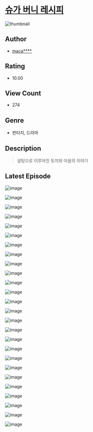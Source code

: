 # [슈가 버니 레시피](https://comic.naver.com/challenge/list?titleId=810515)
![thumbnail](https://image-comic.pstatic.net/user_contents_data/challenge_comic/2023/05/23/upload_7075496075307661109_480x623.jpeg)

## Author
- [maca****](https://comic.naver.com/artistTitle?id=366941)

## Rating
- 10.00

## View Count
- 274

## Genre
- 판타지, 드라마

## Description
> 설탕으로 이루어진 토끼와 마을의 이야기


## Latest Episode
![image](https://image-comic.pstatic.net/user_contents_data/challenge_comic/2023/05/23/366941/upload_7089900797846369635.jpeg)

![image](https://image-comic.pstatic.net/user_contents_data/challenge_comic/2023/05/23/366941/upload_3558799401904517939.jpeg)

![image](https://image-comic.pstatic.net/user_contents_data/challenge_comic/2023/05/23/366941/upload_7003772757866591026.jpeg)

![image](https://image-comic.pstatic.net/user_contents_data/challenge_comic/2023/05/23/366941/upload_7018077395436910900.jpeg)

![image](https://image-comic.pstatic.net/user_contents_data/challenge_comic/2023/05/23/366941/upload_3760559771958206817.jpeg)

![image](https://image-comic.pstatic.net/user_contents_data/challenge_comic/2023/05/23/366941/upload_7233966714876604470.jpeg)

![image](https://image-comic.pstatic.net/user_contents_data/challenge_comic/2023/05/23/366941/upload_3688506598196785971.jpeg)

![image](https://image-comic.pstatic.net/user_contents_data/challenge_comic/2023/05/23/366941/upload_3990805414657941861.jpeg)

![image](https://image-comic.pstatic.net/user_contents_data/challenge_comic/2023/05/23/366941/upload_3919600835484530230.jpeg)

![image](https://image-comic.pstatic.net/user_contents_data/challenge_comic/2023/05/23/366941/upload_4062589251037193524.jpeg)

![image](https://image-comic.pstatic.net/user_contents_data/challenge_comic/2023/05/23/366941/upload_3618423744275691573.jpeg)

![image](https://image-comic.pstatic.net/user_contents_data/challenge_comic/2023/05/23/366941/upload_3486691256148715062.jpeg)

![image](https://image-comic.pstatic.net/user_contents_data/challenge_comic/2023/05/23/366941/upload_3559030302916950069.jpeg)

![image](https://image-comic.pstatic.net/user_contents_data/challenge_comic/2023/05/23/366941/upload_4121416202494358579.jpeg)

![image](https://image-comic.pstatic.net/user_contents_data/challenge_comic/2023/05/23/366941/upload_3472946221866575161.jpeg)

![image](https://image-comic.pstatic.net/user_contents_data/challenge_comic/2023/05/23/366941/upload_7365974956258517301.jpeg)

![image](https://image-comic.pstatic.net/user_contents_data/challenge_comic/2023/05/23/366941/upload_7075773374767849781.jpeg)

![image](https://image-comic.pstatic.net/user_contents_data/challenge_comic/2023/05/23/366941/upload_7233407046294909282.jpeg)

![image](https://image-comic.pstatic.net/user_contents_data/challenge_comic/2023/05/23/366941/upload_3761684598092937011.jpeg)

![image](https://image-comic.pstatic.net/user_contents_data/challenge_comic/2023/05/23/366941/upload_7233116778667467064.jpeg)

![image](https://image-comic.pstatic.net/user_contents_data/challenge_comic/2023/05/23/366941/upload_7076901460900131121.jpeg)

![image](https://image-comic.pstatic.net/user_contents_data/challenge_comic/2023/05/23/366941/upload_7149525110854595941.jpeg)

![image](https://image-comic.pstatic.net/user_contents_data/challenge_comic/2023/05/23/366941/upload_7365972775173120313.jpeg)

![image](https://image-comic.pstatic.net/user_contents_data/challenge_comic/2023/05/23/366941/upload_7003434078106379831.jpeg)

![image](https://image-comic.pstatic.net/user_contents_data/challenge_comic/2023/05/23/366941/upload_3978198220305348144.jpeg)

![image](https://image-comic.pstatic.net/user_contents_data/challenge_comic/2023/05/23/366941/upload_7018403942675788133.jpeg)
